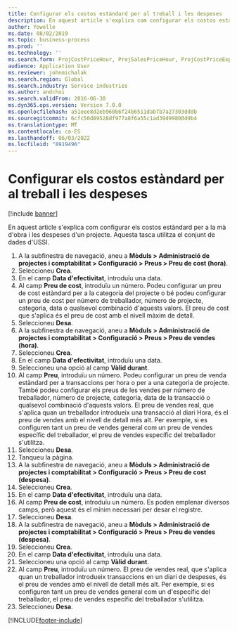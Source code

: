```yaml
---
title: Configurar els costos estàndard per al treball i les despeses
description: En aquest article s'explica com configurar els costos estàndard per a la mà d'obra i les despeses d'un projecte.
author: Yowelle
ms.date: 08/02/2019
ms.topic: business-process
ms.prod: ''
ms.technology: ''
ms.search.form: ProjCostPriceHour, ProjSalesPriceHour, ProjCostPriceExpense, ProjSalesPriceCost
audience: Application User
ms.reviewer: johnmichalak
ms.search.region: Global
ms.search.industry: Service industries
ms.author: andchoi
ms.search.validFrom: 2016-06-30
ms.dyn365.ops.version: Version 7.0.0
ms.openlocfilehash: a51eee8d2eb960b6f24b6511dab7b7a27303dddb
ms.sourcegitcommit: 6cfc50d89528df977a8f6a55c1ad39d99800d9b4
ms.translationtype: MT
ms.contentlocale: ca-ES
ms.lasthandoff: 06/03/2022
ms.locfileid: "8919496"
---
```

# <a name="configure-standard-costs-for-labor-and-expenses"></a>Configurar els costos estàndard per al treball i les despeses

[!include [banner](../../includes/banner.md)]

En aquest article s'explica com configurar els costos estàndard per a la mà d'obra i les despeses d'un projecte. Aquesta tasca utilitza el conjunt de dades d'USSI.

1. A la subfinestra de navegació, aneu a **Mòduls > Administració de projectes i comptabilitat > Configuració > Preus > Preu de cost (hora)**.
2. Seleccioneu **Crea**.
3. En el camp **Data d'efectivitat**, introduïu una data.
4. Al camp **Preu de cost**, introduïu un número. Podeu configurar un preu de cost estàndard per a la categoria del projecte o bé podeu configurar un preu de cost per número de treballador, número de projecte, categoria, data o qualsevol combinació d'aquests valors. El preu de cost que s'aplica és el preu de cost amb el nivell màxim de detall.  
5. Seleccioneu **Desa**.
6. A la subfinestra de navegació, aneu a **Mòduls > Administració de projectes i comptabilitat > Configuració > Preus > Preu de vendes (hora)**.
7. Seleccioneu **Crea**.
8. En el camp **Data d'efectivitat**, introduïu una data.
9. Seleccioneu una opció al camp **Vàlid durant**.
10. Al camp **Preu**, introduïu un número. Podeu configurar un preu de venda estàndard per a transaccions per hora o per a una categoria de projecte. També podeu configurar els preus de les vendes per número de treballador, número de projecte, categoria, data de la transacció o qualsevol combinació d'aquests valors. El preu de vendes real, que s'aplica quan un treballador introdueix una transacció al diari Hora, és el preu de vendes amb el nivell de detall més alt. Per exemple, si es configuren tant un preu de vendes general com un preu de vendes específic del treballador, el preu de vendes específic del treballador s'utilitza.  
11. Seleccioneu **Desa**.
12. Tanqueu la pàgina.
13. A la subfinestra de navegació, aneu a **Mòduls > Administració de projectes i comptabilitat > Configuració > Preus > Preu de cost (despesa)**.
14. Seleccioneu **Crea**.
15. En el camp **Data d'efectivitat**, introduïu una data.
16. Al camp **Preu de cost**, introduïu un número. Es poden emplenar diversos camps, però aquest és el mínim necessari per desar el registre.  
17. Seleccioneu **Desa**.
18. A la subfinestra de navegació, aneu a **Mòduls > Administració de projectes i comptabilitat > Configuració > Preus > Preu de vendes (despesa)**.
19. Seleccioneu **Crea**.
20. En el camp **Data d'efectivitat**, introduïu una data.
21. Seleccioneu una opció al camp **Vàlid durant**.
22. Al camp **Preu**, introduïu un número. El preu de vendes real, que s'aplica quan un treballador introdueix transaccions en un diari de despeses, és el preu de vendes amb el nivell de detall més alt. Per exemple, si es configuren tant un preu de vendes general com un d'específic del treballador, el preu de vendes específic del treballador s'utilitza.  
23. Seleccioneu **Desa**.



[!INCLUDE[footer-include](../../includes/footer-banner.md)]